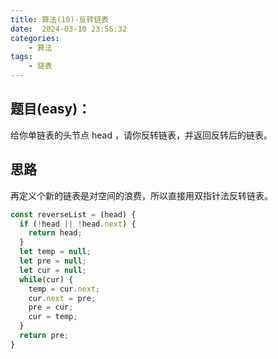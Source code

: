 ```yaml
---
title: 算法(10)-反转链表
date:  2024-03-10 23:56:32
categories:
    - 算法
tags:
    - 链表
---
```


## 题目(easy)：

给你单链表的头节点 head ，请你反转链表，并返回反转后的链表。

## 思路

再定义个新的链表是对空间的浪费，所以直接用双指针法反转链表。

```javascript
const reverseList = (head) {
  if (!head || !head.next) {
    return head;
  }
  let temp = null;
  let pre = null;
  let cur = null;
  while(cur) {
    temp = cur.next;
    cur.next = pre;
    pre = cur;
    cur = temp;
  }
  return pre;
}
```
